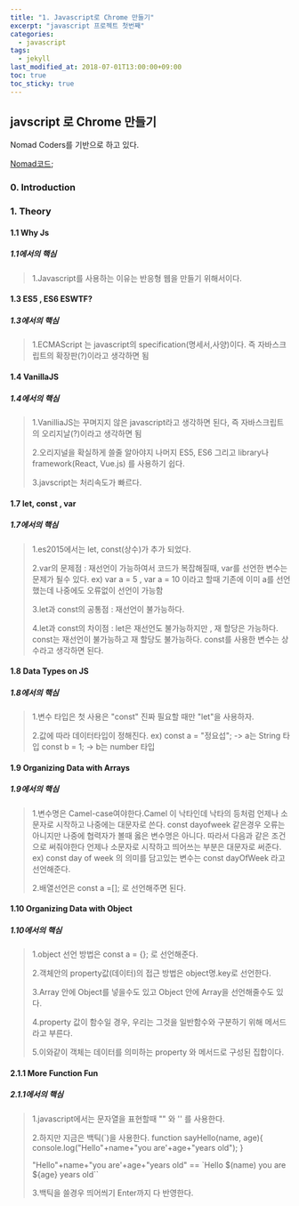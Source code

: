 ```yaml
---
title: "1. Javascript로 Chrome 만들기"
excerpt: "javascript 프로젝트 첫번째"
categories:
  - javascript
tags:
  - jekyll
last_modified_at: 2018-07-01T13:00:00+09:00
toc: true
toc_sticky: true
---
```


## javscript 로 Chrome 만들기

Nomad Coders를 기반으로 하고 있다.

[Nomad코드](https://academy.nomadcoders.co/);

### 0. Introduction

### 1. Theory

#### 1.1 Why Js

##### 1.1에서의 핵심

> 1.Javascript를 사용하는 이유는 반응형 웹을 만들기 위해서이다.

#### 1.3 ES5 , ES6 ESWTF?

##### 1.3에서의 핵심

> 1.ECMAScript 는 javascript의 specification(명세서,사양)이다. 즉 자바스크립트의 확장판(?)이라고 생각하면 됨

#### 1.4 VanillaJS

##### 1.4에서의 핵심

> 1.VanilliaJS는 꾸며지지 않은 javascript라고 생각하면 된다, 즉 자바스크립트의 오리지날(?)이라고 생각하면 됨
>
> 2.오리지널을 확실하게 쓸줄 알아야지 나머지 ES5, ES6 그리고 library나 framework(React, Vue.js) 를 사용하기 쉽다.
>
> 3.javscript는 처리속도가 빠르다.

#### 1.7 let, const , var

##### 1.7에서의 핵심

> 1.es2015에서는 let, const(상수)가 추가 되었다.
>
> 2.var의 문제점 : 재선언이 가능하여서 코드가 복잡해질때, var를 선언한 변수는 문제가 될수 있다.
> ex) var a = 5 , var a = 10 이라고 할때 기존에 이미 a를 선언했는데 나중에도 오류없이 선언이 가능함
>
> 3.let과 const의 공통점 : 재선언이 불가능하다.
>
> 4.let과 const의 차이점 : let은 재선언도 불가능하지만 , 재 할당은 가능하다. const는 재선언이 불가능하고 재 할당도 불가능하다.
> const를 사용한 변수는 상수라고 생각하면 된다.

#### 1.8 Data Types on JS

##### 1.8에서의 핵심

> 1.변수 타입은 첫 사용은 "const" 진짜 필요할 때만 "let"을 사용하자.
>
> 2.값에 따라 데이터타입이 정해진다.
> ex) const a = "정요섭"; -> a는 String 타입
> const b = 1; -> b는 number 타입

#### 1.9 Organizing Data with Arrays

##### 1.9에서의 핵심

> 1.변수명은 Camel-case여야한다.Camel 이 낙타인데 낙타의 등처럼 언제나 소문자로 시작하고 나중에는 대문자로 쓴다.
> const dayofweek 같은경우 오류는 아니지만 나중에 협력자가 볼때 옳은 변수명은 아니다.
> 따라서 다음과 같은 조건으로 써줘야한다
> 언제나 소문자로 시작하고 띄어쓰는 부분은 대문자로 써준다.
> ex) const day of week 의 의미를 담고있는 변수는 const dayOfWeek 라고 선언해준다.
>
> 2.배열선언은 const a =[]; 로 선언해주면 된다.

#### 1.10 Organizing Data with Object

##### 1.10에서의 핵심

> 1.object 선언 방법은 const a = {}; 로 선언해준다.
>
> 2.객체안의 property값(데이터)의 접근 방법은 object명.key로 선언한다.
>
> 3.Array 안에 Object를 넣을수도 있고 Object 안에 Array을 선언해줄수도 있다.
>
> 4.property 값이 함수일 경우, 우리는 그것을 일반함수와 구분하기 위해 메서드라고 부른다.
>
> 5.이와같이 객체는 데이터를 의미하는 property 와 메서드로 구성된 집합이다.

#### 2.1.1 More Function Fun

##### 2.1.1에서의 핵심

> 1.javascript에서는 문자열을 표현할때 "" 와 '' 를 사용한다.
>
> 2.하지만 지금은 백틱(`)을 사용한다.
> function sayHello(name, age){
> console.log("Hello"+name+"you are'+age+"years old");
> }
>
> "Hello"+name+"you are'+age+"years old" == `Hello $(name) you are ${age} years old``
>
> 3.백틱을 쓸경우 띄어씌기 Enter까지 다 반영한다.

